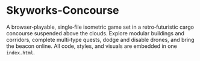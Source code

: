 # Skyworks-Concourse
A browser‑playable, single‑file isometric game set in a retro‑futuristic cargo concourse suspended above the clouds. Explore modular buildings and corridors, complete multi‑type quests, dodge and disable drones, and bring the beacon online. All code, styles, and visuals are embedded in one `index.html`.
